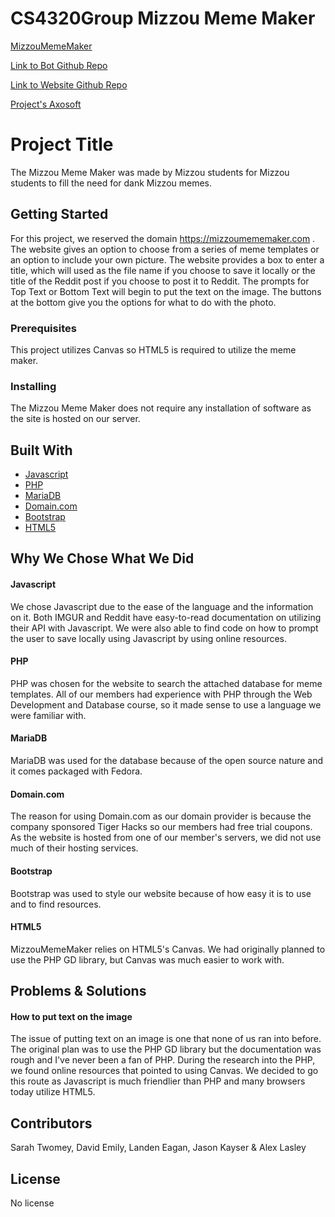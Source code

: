 # CS4320Group Mizzou Meme Maker

[homepage]: https://github.com/davidemily/CS4320Group/blob/master/mizzouMemeHomepage.png "Homepage"

[MizzouMemeMaker](https://mizzoumememaker.com)

[Link to Bot Github Repo](https://github.com/jpk2f2/MemeZouBot)

[Link to Website Github Repo](https://github.com/jpk2f2/MemeZouSite)

[Project's Axosoft](https://cs4320groupproj.axosoft.com)

# Project Title

The Mizzou Meme Maker was made by Mizzou students for Mizzou students to fill the need for dank Mizzou memes.

## Getting Started

For this project, we reserved the domain https://mizzoumememaker.com . The website gives an option to choose from a series of meme templates or an option to include your own picture. The website provides a box to enter a title, which will used as the file name if you choose to save it locally or the title of the Reddit post if you choose to post it to Reddit. The prompts for Top Text or Bottom Text will begin to put the text on the image. The buttons at the bottom give you the options for what to do with the photo.

### Prerequisites

This project utilizes Canvas so HTML5 is required to utilize the meme maker. 

### Installing

The Mizzou Meme Maker does not require any installation of software as the site is hosted on our server.

## Built With

* [Javascript](http://www.javascript.com)
* [PHP](https://www.php.net)
* [MariaDB](https://mariadb.org)
* [Domain.com](https://www.domain.com)
* [Bootstrap](https://getbootstrap.com)
* [HTML5](https://www.w3.org/TR/html5/)

## Why We Chose What We Did
#### Javascript
We chose Javascript due to the ease of the language and the information on it. Both IMGUR and Reddit have easy-to-read documentation on utilizing their API with Javascript. We were also able to find code on how to prompt the user to save locally using Javascript by using online resources. 

#### PHP
PHP was chosen for the website to search the attached database for meme templates. All of our members had experience with PHP through the Web Development and Database course, so it made sense to use a language we were familiar with.

#### MariaDB
MariaDB was used for the database because of the open source nature and it comes packaged with Fedora. 

#### Domain.com
The reason for using Domain.com as our domain provider is because the company sponsored Tiger Hacks so our members had free trial coupons. As the website is hosted from one of our member's servers, we did not use much of their hosting services.

#### Bootstrap
Bootstrap was used to style our website because of how easy it is to use and to find resources. 

#### HTML5
MizzouMemeMaker relies on HTML5's Canvas. We had originally planned to use the PHP GD library, but Canvas was much easier to work with.

## Problems & Solutions

#### How to put text on the image
The issue of putting text on an image is one that none of us ran into before. The original plan was to use the PHP GD library but the documentation was rough and I've never been a fan of PHP. During the research into the PHP, we found online resources that pointed to using Canvas. We decided to go this route as Javascript is much friendlier than PHP and many browsers today utilize HTML5.

## Contributors

Sarah Twomey, David Emily, Landen Eagan, Jason Kayser & Alex Lasley

## License

No license
